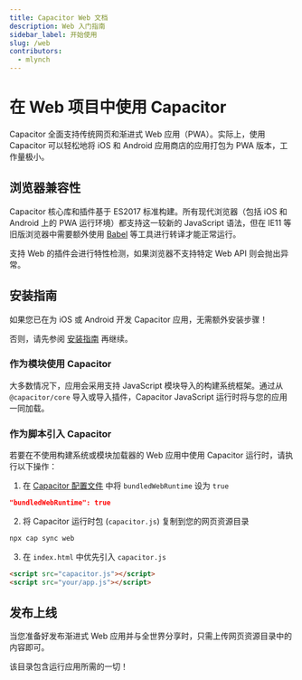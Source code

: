 ```yaml
---
title: Capacitor Web 文档
description: Web 入门指南
sidebar_label: 开始使用
slug: /web
contributors:
  - mlynch
---
```


# 在 Web 项目中使用 Capacitor

Capacitor 全面支持传统网页和渐进式 Web 应用（PWA）。实际上，使用 Capacitor 可以轻松地将 iOS 和 Android 应用商店的应用打包为 PWA 版本，工作量极小。

## 浏览器兼容性

Capacitor 核心库和插件基于 ES2017 标准构建。所有现代浏览器（包括 iOS 和 Android 上的 PWA 运行环境）都支持这一较新的 JavaScript 语法，但在 IE11 等旧版浏览器中需要额外使用 [Babel](https://babeljs.io) 等工具进行转译才能正常运行。

支持 Web 的插件会进行特性检测，如果浏览器不支持特定 Web API 则会抛出异常。

## 安装指南

如果您已在为 iOS 或 Android 开发 Capacitor 应用，无需额外安装步骤！

否则，请先参阅 [安装指南](/main/getting-started/installation.md) 再继续。

### 作为模块使用 Capacitor

大多数情况下，应用会采用支持 JavaScript 模块导入的构建系统框架。通过从 `@capacitor/core` 导入或导入插件，Capacitor JavaScript 运行时将与您的应用一同加载。

### 作为脚本引入 Capacitor

若要在不使用构建系统或模块加载器的 Web 应用中使用 Capacitor 运行时，请执行以下操作：

1. 在 [Capacitor 配置文件](/main/reference/config.md) 中将 `bundledWebRuntime` 设为 `true`

```json
"bundledWebRuntime": true
```

2. 将 Capacitor 运行时包 (`capacitor.js`) 复制到您的网页资源目录

```bash
npx cap sync web
```

3. 在 `index.html` 中优先引入 `capacitor.js`

```html
<script src="capacitor.js"></script>
<script src="your/app.js"></script>
```

## 发布上线

当您准备好发布渐进式 Web 应用并与全世界分享时，只需上传网页资源目录中的内容即可。

该目录包含运行应用所需的一切！